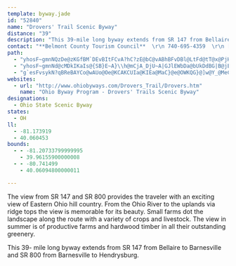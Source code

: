 ```yaml
---
template: byway.jade
id: "52840"
name: "Drovers' Trail Scenic Byway"
distance: "39"
description: "This 39-mile long byway extends from SR 147 from Bellaire to Barnesville and SR 800 from Barnesville to Hendrysburg."
contact: "**Belmont County Tourism Council**  \r\n 740-695-4359  \r\n [Send E-mail](mailto:beltour@aol.com )  \r\n\r\n"
path: 
  - "yhosF~gmnNQzDe@zKGfBM`DEvBItFCvA?hC?zE@bC@vABhBFvDBl@LtFd@tT@x@PjHZ|HXjGFrCBhA?|@?rAEhCC|@WtGEdACl@?Z?b@Bp@Dv@Hn@Jp@Jn@d@vBNr@Jp@Hl@Fr@Df@Dz@@lAFzI?n@EtAEh@Kr@Ml@GXKXQZOTMPON[VKF"
  - "yhosF~gmnNd@cMDkIKaIs@{SB}E~A}\\h@mCjA_DjU~A|GJlEWbDa@bUkDdBG|B@jEh@dUhH`HxApFl@|FF`_@aB|CU|FkAfSsHnCa@rBElWzB`Xd@dAJrBn@fChBhBbC~@bC^rA~BhLjDtTh@nCt@rC~@lCtA|CpA~BhEnF|DdD|DtBbPdHhC`BbBjBt@nApEdJdA`BlBlBxBjAnB`@`DBhCg@lC}AxAaBnAeCt@{BlCgKl@gB^q@p@_A`Aq@jA_@lAGx@D~@VnBfA|AfBdJhMn@j@xBfA|AlA`ANpE?rIQrAFxJrChFq]mAcIoD{PwAqNo@eEAsAJ{PKmEYgBu@qBaAuAiH{IiA_Ci@eBc@mCYeCoBeZUgBg@gC_AeCcAeBuBmBcB_A}Dq@iUaCqCy@oC_BaD{CeA_BoAeCiAsD_AiFYgECkCfB}zBTgDZ_Cl@kC|F}TtAmHL{AN_EOgIm@sGo@aDoAgEiB_EsTe^mEeFqNoM}CoD}BgDcB_DoRw_@sBmDmAuAyCwB{OuHmCeCiCuDwGuNc@yA_@yBKsE@mDKsAHmGImGJmH_@?Om@uHgNe@qAiAaIgGwVk@uCS_BKeDDgBYya@e@yEOoJc@oMc@qBsFaLYiAUqCU_Fg@oFKyD?mEeFQQu@gB}SrOyCdMsCtDMp@WZ]r@mB^u@xCo@~@m@bB_Df@oAx@qFj@aAfDu@nAk@`FgDvXwF`KuATKZa@r@iCTa@v@e@lFk@|BAvFJrCInBg@h@Yn@m@Zs@Fq@y@uH?eFp@gMFiFt@{J?}@IuA[}A{EkOe@gAo@cAoAoAmE}Cq@m@_@aAIkAfAwUUyHi@eG?aAXsA~A{Dh@eBHa@FqEVmB~AsEZs@XW|Bg@lAe@fGoC~@q@bAaBrCqITa@~@s@n\\uJjBeA`BqEhAaCdBsCn@m@zD_ArLsBrCs@hAk@|@y@l@mAj@yBr@_BbAu@rBw@n@e@p@gAdEiTJwAC_Au@}D}@yGWkDGyBRmAzFiNx@aCV}AfCgVh@_D^qAl@s@nDmCjJqDda@sStAkApBmCtAgAnAe@zD@HwPIsDc@kJ\\uIV_Dp@oBhCkE^SxAaBb@y@Ng@NiAHcDTw@Xa@`@]|B{@h@s@b@uAn@oCb@kD`@wRIsBe@mAiBmCeBkBWg@_@sA_@sCCkAP_BhAmCxDaI|CuI^m@r@k@rE_CdBgAjEyDrBqChGgKh@m@bBuAzJmGjA_@lDE|@m@Tq@r@aGZgDFyA]kF_AcLB_Cd@sECuA_@qByFgN_@oACwCj@cGEcBUcAo@sAqH}Ii@cA_@iA]_CA{BDeAt@}D?c@Gu@Yq@cCyDyCuD}AkAgCmAi@e@eAkB_B{Ds@gAyByAgFy@y@_@eAy@aG_HmDyFo@mBOeB?{BrAgFJaBKu@s@uBcAoIe@qJ?aBn@oLjAyEXoBGqBy@sEGqAH{@bAgFDgB_@qB_BuCOw@DkAx@uE?sAu@aCi@kCo@m@sA_@g@s@eBsKNuATe@^_@hCsAf@w@x@sBTaB?eBe@qCw@}BiAeBKw@Cu@L_BbAuFD{@E{ASaAcBkDc@a@sAq@eBWoAHw@EcIsDaCqAw@UcBW_Lq@[G_@WSy@DuDKy@_@y@eHoF_@e@_@_AIs@BcAn@aCNsAEgBSsAoBmECQyCsEm@kAaI_V[g@iBy@mAuAcCqD_@iAEmAHoJS_BeAmDIs@CeALq@d@mAfHcKxDmE|CaHLe@?y@]q@yD{Di@sAcAyE_@q@s@s@uC_BcAaAi@y@m@eAaAmCgDuKHs@xAsEh@eCNkATsErA}F?e@y@mEE{F]_BsAsBaAk@sBw@gA{@u@wAgBmE}EoGuBmD{EgL_FwNYqAMmBAs@RmFCk@_@m@iA_AYm@C_@`CgGp@s@`BgAxCaLhAkB`IeHdCoAzBm@nAQxDY|DC^Mf@m@d@{EX}@vFoGJW?a@S_@sBeAy@eAKg@Es@HeEOiEOw@c@wA_@}@m@}@_B_Ae@GmBfBoBjC_@@QGKYCQLyA|AsHC{@Me@eAwBKg@GmCu@aDe@_ByAsCSmDmA{GK}Bu@{CMeAHoFSeEFmBIyCNgAb@gBCcENoAd@qB?gCUkBSi@iC_Fu@kBcAoESk@U_@i@YsDSiBy@o@?gBl@[?oBk@sBJaAKi@[e@iAQaAa@s@sB_Bq@{@o@iBS{Bi@gDE_Er@uIOwBWgAOYUSiBs@m@}@QiAXsG?k@OmAWs@yCaF_@_@iEoBmCm@qBaAu@Mi@@{@VoFrBqBl@m@@_CUy@D}Bl@o@?o@Ki@Yi@m@Ym@MkARgBb@kAjAgC|@iAhB}@v@k@jBsBx@kA|ByDbHwMlA_Db@sB?wAOoA_@}AuK_VcAsDe@qF`@oDx@aDLmADeGEgC"
  - "g`esFvsykN?qBReBAYCo@wAUo@Oe@KCAKCUIa@KIEa@MaC}@e@OWKQG}@]w@Y_@MeC}@q@Wo@Uw@YKEEACAi@Os@QaAUkJwA"
websites: 
  - url: "http://www.ohiobyways.com/Drovers_Trail/Drovers.htm"
    name: "Ohio Byway Program - Drovers' Trails Scenic Byway"
designations: 
  - Ohio State Scenic Byway
states: 
  - OH
ll: 
  - -81.173919
  - 40.060453
bounds: 
  - - -81.20733799999995
    - 39.96155900000008
  - - -80.741499
    - 40.06094800000011

---
```


The view from SR 147 and SR 800 provides the traveler with an exciting view of Eastern Ohio hill country.  From the Ohio River to the uplands via ridge tops the view is memorable for its beauty.  Small farms dot the landscape along the route with a variety of crops and livestock.  The view in summer is of productive farms and hardwood timber in all their outstanding greenery.
  
This 39- mile long byway extends from SR 147 from Bellaire to Barnesville and SR 800 from Barnesville to Hendrysburg.  